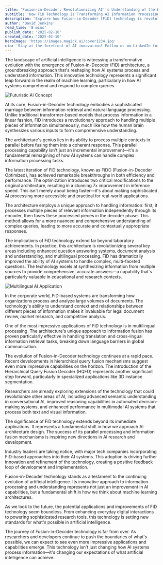 ```yaml
---
title: 'Fusion-in-Decoder: Revolutionizing AI''s Understanding of the World'
subtitle: 'How FiD Technology is Transforming AI Information Processing'
description: 'Explore how Fusion-in-Decoder (FiD) technology is revolutionizing AI's ability to process and understand information, with groundbreaking improvements in efficiency and practical applications across multiple industries. Learn about its impact on question answering systems, document analysis, and multilingual processing, as well as its promising future in advancing artificial intelligence capabilities.'
author: 'David Jenkins'
read_time: '8 mins'
publish_date: '2025-02-10'
created_date: '2025-02-10'
heroImage: 'https://images.magick.ai/cover1234.jpg'
cta: 'Stay at the forefront of AI innovation! Follow us on LinkedIn for regular updates on groundbreaking technologies like Fusion-in-Decoder and other developments shaping the future of artificial intelligence.'
---
```


The landscape of artificial intelligence is witnessing a transformative evolution with the emergence of Fusion-in-Decoder (FiD) architecture, a groundbreaking approach that's reshaping how AI systems process and understand information. This innovative technology represents a significant leap forward in the realm of machine learning, particularly in how AI systems comprehend and respond to complex queries.

![Futuristic AI Concept](https://i.magick.ai/PIXE/1739240831891_magick_img.webp)

At its core, Fusion-in-Decoder technology embodies a sophisticated marriage between information retrieval and natural language processing. Unlike traditional transformer-based models that process information in a linear fashion, FiD introduces a revolutionary approach to handling multiple pieces of information simultaneously, much like how the human brain synthesizes various inputs to form comprehensive understanding.

The architecture's genius lies in its ability to process multiple contexts in parallel before fusing them into a coherent response. This parallel processing capability isn't just an incremental improvement—it's a fundamental reimagining of how AI systems can handle complex information processing tasks.

The latest iteration of FiD technology, known as FiDO (Fusion-in-Decoder Optimized), has achieved remarkable breakthroughs in both efficiency and performance. The optimization introduces two critical modifications to the original architecture, resulting in a stunning 7x improvement in inference speed. This isn't merely about being faster—it's about making sophisticated AI processing more accessible and practical for real-world applications.

The architecture employs a unique approach to handling information: first, it processes multiple pieces of relevant information independently through its encoder, then fuses these processed pieces in the decoder phase. This method allows for a more nuanced and comprehensive understanding of complex queries, leading to more accurate and contextually appropriate responses.

The implications of FiD technology extend far beyond laboratory achievements. In practice, this architecture is revolutionizing several key areas including enhanced question answering systems, document analysis and understanding, and multilingual processing. FiD has dramatically improved the ability of AI systems to handle complex, multi-faceted questions. The technology excels at synthesizing information from multiple sources to provide comprehensive, accurate answers—a capability that's particularly valuable in educational and research contexts.

![Multilingual AI Application](https://i.magick.ai/PIXE/1739240831895_magick_img.webp)

In the corporate world, FiD-based systems are transforming how organizations process and analyze large volumes of documents. The technology's ability to understand context and relationships between different pieces of information makes it invaluable for legal document review, market research, and competitive analysis.

One of the most impressive applications of FiD technology is in multilingual processing. The architecture's unique approach to information fusion has proven particularly effective in handling translation and cross-lingual information retrieval tasks, breaking down language barriers in global communication.

The evolution of Fusion-in-Decoder technology continues at a rapid pace. Recent developments in hierarchical query fusion mechanisms suggest even more impressive capabilities on the horizon. The introduction of the Hierarchical Query Fusion Decoder (HQFD) represents another significant step forward, particularly in specialized applications like 3D instance segmentation.

Researchers are already exploring extensions of the technology that could revolutionize other areas of AI, including advanced semantic understanding in conversational AI, improved reasoning capabilities in automated decision-making systems, and enhanced performance in multimodal AI systems that process both text and visual information.

The significance of FiD technology extends beyond its immediate applications. It represents a fundamental shift in how we approach AI architecture design. The success of its parallel processing and information fusion mechanisms is inspiring new directions in AI research and development.

Industry leaders are taking notice, with major tech companies incorporating FiD-based approaches into their AI systems. This adoption is driving further innovation and refinement of the technology, creating a positive feedback loop of development and implementation.

Fusion-in-Decoder technology stands as a testament to the continuing evolution of artificial intelligence. Its innovative approach to information processing and understanding represents not just an improvement in AI capabilities, but a fundamental shift in how we think about machine learning architectures.

As we look to the future, the potential applications and improvements of FiD technology seem boundless. From enhancing everyday digital interactions to powering sophisticated research tools, this technology is setting new standards for what's possible in artificial intelligence.

The journey of Fusion-in-Decoder technology is far from over. As researchers and developers continue to push the boundaries of what's possible, we can expect to see even more impressive applications and capabilities emerge. This technology isn't just changing how AI systems process information—it's changing our expectations of what artificial intelligence can achieve.
